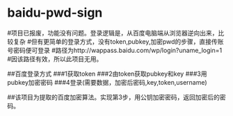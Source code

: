 # baidu-pwd-sign
#项目已报废，功能没有问题。登录逻辑是，从百度电脑端从浏览器逆向出来，比较复杂
#但有更简单的登录方式，没有token,pubkey,加密pwd的步骤，直接传账号密码便可登录
#路径为http://wappass.baidu.com/wp/login?uname_login=1
#因该路径有效，所以此项目无用。


##百度登录方式
###1获取token
###2由token获取pubkey和key
###3用pubkey加密密码
###4登录(需要数据，加密后密码,key,token,username)

##该项目为提取的百度加密算法。实现第3步，用公钥加密密码，返回加密后的密码。

